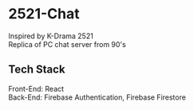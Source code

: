 # 2521-Chat  

Inspired by K-Drama 2521  
Replica of PC chat server from 90's  

## Tech Stack  
Front-End: React  
Back-End: Firebase Authentication, Firebase Firestore  